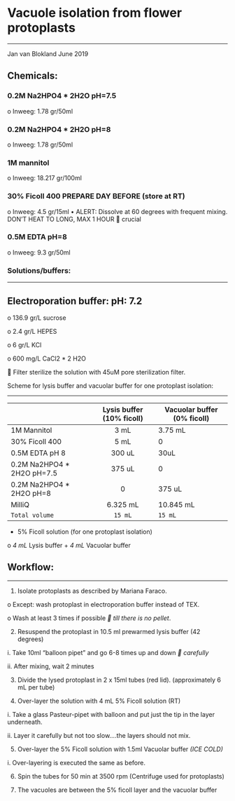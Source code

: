 # Vacuole isolation from flower protoplasts
---

Jan van Blokland June 2019

## Chemicals:

 ### 0.2M Na2HPO4 * 2H2O    pH=7.5
 
o	Inweeg: 1.78 gr/50ml


### 0.2M Na2HPO4 * 2H2O    pH=8

o	Inweeg: 1.78 gr/50ml

### 1M mannitol 

o	Inweeg: 18.217 gr/100ml

### 30% Ficoll 400	PREPARE DAY BEFORE (store at RT)
	
o	Inweeg: 4.5 gr/15ml
•	ALERT: Dissolve at 60 degrees with frequent mixing. DON’T HEAT TO LONG, MAX 1 HOUR   crucial

### 0.5M EDTA      pH=8

o	Inweeg: 9.3 gr/50ml

### Solutions/buffers:
---
## Electroporation buffer:                   pH: 7.2 

o	136.9 gr/L   sucrose

o	2.4 gr/L HEPES

o	6 gr/L KCl

o	600 mg/L CaCl2 * 2 H2O

	Filter sterilize the solution with 45uM pore sterilization filter.

Scheme for lysis buffer and vacuolar buffer for one protoplast isolation:
***
|                         |Lysis buffer (10% ficoll)   |Vacuolar buffer (0% ficoll)|
|-------------------------|:--------------------------:|---------------------------|
|1M Mannitol              |	3 mL                   |	3.75 mL            |
|30% Ficoll 400           |	5 mL	               |           0               |
|0.5M EDTA pH 8	          |     300 uL	               |          30uL             |
|0.2M Na2HPO4 * 2H2O  pH=7.5|	375 uL	               |           0               |
|0.2M Na2HPO4 * 2H2O    pH=8|	  0                    | 	375 uL             |
|MilliQ                   |   	6.325 mL               |	10.845 mL          |
|`Total volume`             |	`15 mL`                  |	`15 mL`              |
 
-	5% Ficoll solution (for one protoplast isolation)

o	*4 mL* Lysis buffer + *4 mL* Vacuolar buffer

## Workflow:
---

1.	Isolate protoplasts as described by Mariana Faraco.

o	Except: wash protoplast in electroporation buffer instead of TEX. 

o	Wash at least 3 times if possible * till there is no pellet*. 

2.	Resuspend the protoplast in 10.5 ml prewarmed lysis buffer (42 degrees) 

i.	Take 10ml “balloon pipet” and go 6-8 times up and down * carefully*

ii.	After mixing, wait 2 minutes

3.	Divide the lysed protoplast in 2 x 15ml tubes (red lid). (approximately 6 mL per tube)

4.	Over-layer the solution with 4 mL 5% Ficoll solution (RT)

i.	Take a glass Pasteur-pipet with balloon and put just the tip in the layer underneath.

ii.	Layer it carefully but not too slow….the layers should not mix.

5.	Over-layer the 5% Ficoll solution with 1.5ml Vacuolar buffer *(ICE COLD)*

i.	Over-layering is executed the same as before.

6.	Spin the tubes for 50 min at 3500 rpm (Centrifuge used for protoplasts)

7.	The vacuoles are between the 5% ficoll layer and the vacuolar buffer   

